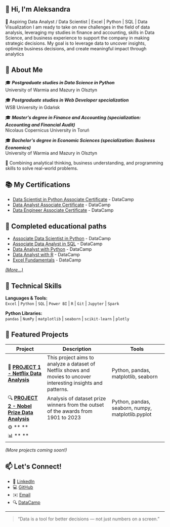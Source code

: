 ## 👋 Hi, I'm Aleksandra
🎯 Aspiring Data Analyst / Data Scientist | Excel | Python | SQL | Data Visualization
I am ready to take on new challenges in the field of data analysis, leveraging my studies in finance and accounting, skills in Data Science, and business experience to support the company in making strategic decisions. My goal is to leverage data to uncover insights, optimize business decisions, and create meaningful impact through analytics

## 🧠 About Me
🎓 ***Postgraduate studies in Data Science in Python*** <br>
University of Warmia and Mazury in Olsztyn

🎓 ***Postgraduate studies in Web Developer specialization*** <br>
WSB University in Gdańsk

🎓 ***Master's degree in Finance and Accounting (specialization: Accounting and Financial Audit)*** <br>
Nicolaus Copernicus University in Toruń

🎓 ***Bachelor's degree in Economic Sciences (specialization: Business Economics)*** <br>
University of Warmia and Mazury in Olsztyn

💼 Combining analytical thinking, business understanding, and programming skills to solve real-world problems.

## 📚 My Certifications  
* [Data Scientist in Python Associate Certificate](https://www.datacamp.com/certificate/DSA0010694514510) - DataCamp
* [Data Analyst Associate Certificate](https://www.datacamp.com/certificate/DAA0018200186982) - DataCamp
* [Data Engineer Associate Certificate](https://www.datacamp.com/certificate/DEA0019330320173) - DataCamp

## 📜 Completed educational paths
* [Associate Data Scientist in Python](https://www.datacamp.com/completed/statement-of-accomplishment/track/6b3ff9409e00624adc1cd2bd28385ea4c4a27906) - DataCamp
* [Associate Data Analyst in SQL](https://www.datacamp.com/completed/statement-of-accomplishment/track/e285bb3e29b7cc5722c14b951c6f59382d3cef83) - DataCamp
* [Data Analyst with Python](https://www.datacamp.com/completed/statement-of-accomplishment/track/44a9492c4569ff2cac8ea505ec80b658266815fe) - DataCamp
* [Data Analyst with R](https://www.datacamp.com/completed/statement-of-accomplishment/track/85cd8b027f64c344c83f846bf4dfefc8f6a43767) - DataCamp
* [Excel Fundamentals](https://www.datacamp.com/completed/statement-of-accomplishment/track/88b5860f55990a2b3ddd7cbbd2f7337e74af5e51) - DataCamp

*[(More...)](https://github.com/sendecka/My-Certifications)*

## 🧰 Technical Skills

**Languages & Tools:**  
`Excel` | `Python` | `SQL` | `Power BI` | `R` | `Git` | `Jupyter` | `Spark`

**Python Libraries:**  
`pandas` | `NumPy` | `matplotlib` | `seaborn` | `scikit-learn` | `plotly`

## 📂 Featured Projects 

| Project | Description | Tools |
|----------|--------------|-------|
| 🏦 **[PROJECT 1 - Netflix Data Analysis](https://github.com/sendecka/MY_PROJECT-/blob/main/01%20PROJECT%20-%20NETFLIX/netflix.ipynb)** | This project aims to analyze a dataset of Netflix shows and movies to uncover interesting insights and patterns. | Python, pandas, matplotlib, seaborn |
| 🔍 **[PROJECT 2 - Nobel Prize Data Analysis](https://github.com/sendecka/MY_PROJECT-/blob/main/02%20PROJECT%20-%20NOBEL/nobel.ipynb)** | Analysis of dataset prize winners from the outset of the awards from 1901 to 2023 | Python, pandas, seaborn, numpy, matplotlib.pyplot |
| ⚙️ ** ** |   |   |
| 📊 ** ** |   |   |

*(More projects coming soon!)*

## 📫 Let's Connect!
- 💼 [LinkedIn](https://www.linkedin.com/in/aleksandra-sendecka/)  
- 💻 [GitHub](https://github.com/sendecka)  
- ✉️ [Email](olkaxsen@gmail.com)
- 🔍 [DataCamp](https://www.datacamp.com/portfolio/aleksandrasendecka)
---
> “Data is a tool for better decisions — not just numbers on a screen.”
